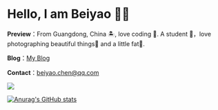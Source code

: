 # Hello, I am Beiyao 👏🏻

**Preview**：From Guangdong, China 🏝, love coding 🐍. A student 🏫，love photographing beautiful things🌿 and a little fat🍔.

**Blog**：[My Blog](http://beiyao.icu)

**Contact**：beiyao.chen@qq.com

<a href="https://github.com/beiyaohhhc"><img align="center" src="https://github-readme-stats.vercel.app/api/top-langs/?username=beiyaohhhc&layout=compact&theme=dark&hide_border=true" /></a>

[![Anurag's GitHub stats](https://github-readme-stats.vercel.app/api?username=beiyaohhhc&theme=dark&hide_border==1)](https://beiyao.icu)
